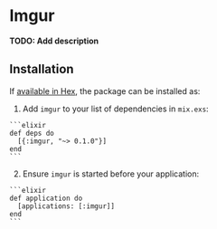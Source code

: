 # Imgur

**TODO: Add description**

## Installation

If [available in Hex](https://hex.pm/docs/publish), the package can be installed as:

  1. Add `imgur` to your list of dependencies in `mix.exs`:

    ```elixir
    def deps do
      [{:imgur, "~> 0.1.0"}]
    end
    ```

  2. Ensure `imgur` is started before your application:

    ```elixir
    def application do
      [applications: [:imgur]]
    end
    ```

